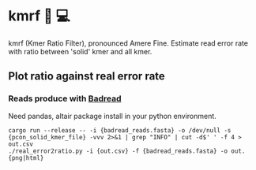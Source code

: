 # kmrf 🧬 💻

kmrf (Kmer Ratio Filter), pronounced Amere Fine. Estimate read error rate with ratio between 'solid' kmer and all kmer.

## Plot ratio against real error rate

### Reads produce with [Badread](https://github.com/rrwick/Badread)

Need pandas, altair package install in your python environment.

```
cargo run --release -- -i {badread_reads.fasta} -o /dev/null -s {pcon_solid_kmer_file} -vvv 2>&1 | grep "INFO" | cut -d$' ' -f 4 > out.csv
./real_error2ratio.py -i {out.csv} -f {badread_reads.fasta} -o out.{png|html}
```


